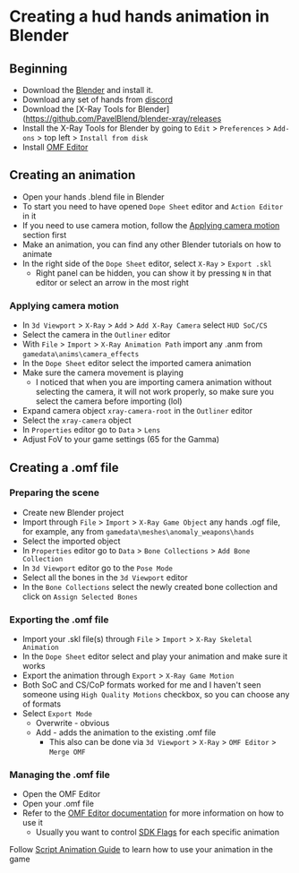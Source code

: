 # Creating a hud hands animation in Blender

## Beginning

* Download the [Blender](https://www.blender.org/download/) and install it.
* Download any set of hands from [discord](https://discord.com/channels/456765861953536020/883097205710389288/1071072858358431804)
* Download the [X-Ray Tools for Blender](https://github.com/PavelBlend/blender-xray/releases
* Install the X-Ray Tools for Blender by going to `Edit` > `Preferences` > `Add-ons` > top left > `Install from disk`
* Install [OMF Editor](https://github.com/VaIeroK/Omf-Editor) 

## Creating an animation
* Open your hands .blend file in Blender
* To start you need to have opened `Dope Sheet` editor and `Action Editor` in it
* If you need to use camera motion, follow the [Applying camera motion](#applying-camera-motion) section first 
* Make an animation, you can find any other Blender tutorials on how to animate
* In the right side of the `Dope Sheet` editor, select `X-Ray` > `Export .skl`
  * Right panel can be hidden, you can show it by pressing `N` in that editor or select an arrow in the most right


### Applying camera motion
* In `3d Viewport` > `X-Ray` > `Add` > `Add X-Ray Camera` select `HUD SoC/CS`
* Select the camera in the `Outliner` editor
* With `File` > `Import` > `X-Ray Animation Path` import any .anm from `gamedata\anims\camera_effects`
* In the `Dope Sheet` editor select the imported camera animation
* Make sure the camera movement is playing
  * I noticed that when you are importing camera animation without selecting the camera, it will not work properly, so make sure you select the camera before importing (lol)
* Expand camera object `xray-camera-root` in the `Outliner` editor
* Select the `xray-camera` object
* In `Properties` editor go to `Data` > `Lens`
* Adjust FoV to your game settings (65 for the Gamma)

## Creating a .omf file

### Preparing the scene
* Create new Blender project
* Import through `File` > `Import` > `X-Ray Game Object` any hands .ogf file, for example, any from `gamedata\meshes\anomaly_weapons\hands`
* Select the imported object
* In `Properties` editor go to `Data` > `Bone Collections` > `Add Bone Collection`
* In `3d Viewport` editor go to the `Pose Mode`
* Select all the bones in the `3d Viewport` editor
* In the `Bone Collections` select the newly created bone collection and click on `Assign Selected Bones`

### Exporting the .omf file
* Import your .skl file(s) through `File` > `Import` > `X-Ray Skeletal Animation`
* In the `Dope Sheet` editor select and play your animation and make sure it works
* Export the animation through `Export` > `X-Ray Game Motion`
* Both SoC and CS/CoP formats worked for me and I haven't seen someone using `High Quality Motions` checkbox, so you can choose any of formats
* Select `Export Mode`
  * Overwrite - obvious
  * Add - adds the animation to the existing .omf file
    * This also can be done via `3d Viewport` > `X-Ray` > `OMF Editor` > `Merge OMF`

### Managing the .omf file
* Open the OMF Editor
* Open your .omf file
* Refer to the [OMF Editor documentation](../../modding-tools/animations/omf-editor-by-valerok.md#about) for more information on how to use it
  * Usually you want to control [SDK Flags](../../modding-tools/animations/omf-editor-by-valerok.md#animation-options) for each specific animation 

Follow [Script Animation Guide](../scripting/script-animations.md#motions-1) to learn how to use your animation in the game